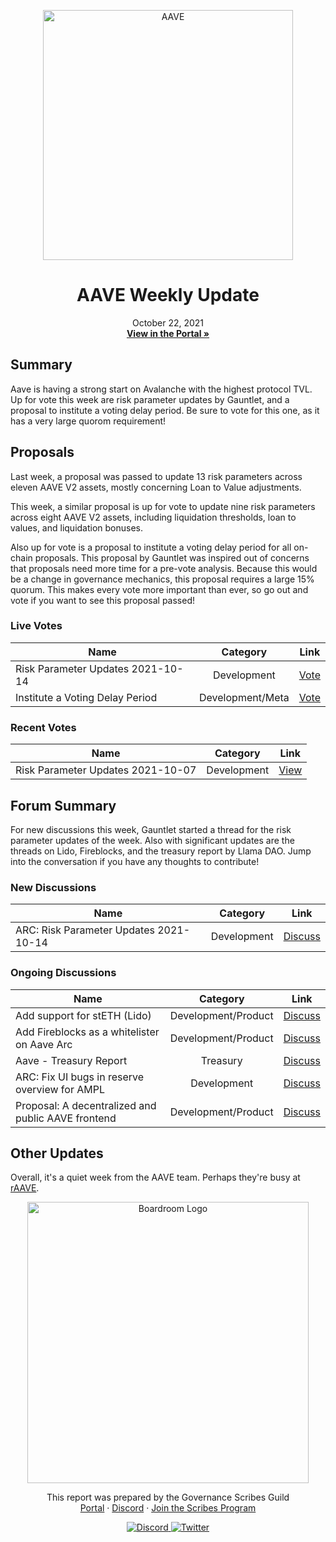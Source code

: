<p align="center">
  <a href="http://app.boardroom.info/aave">
    <img src="https://pakimhostedimages.s3.amazonaws.com/0+DdTT4AumgM-dIVzz.jpg" alt="AAVE" width="400" />
  </a>
  <h1 align="center">AAVE Weekly Update</h1>
  <p align="center">
    October 22, 2021
  <br />
  <a href="http://app.boardroom.info/aave"><strong>View in the Portal »</strong></a>
  <br />
  </p>
</p>

## Summary

Aave is having a strong start on Avalanche with the highest protocol TVL. Up for vote this week are risk parameter updates by Gauntlet, and a proposal to institute a voting delay period. Be sure to vote for this one, as it has a very large quorom requirement!

## Proposals

Last week, a proposal was passed to update 13 risk parameters across eleven AAVE V2 assets, mostly concerning Loan to Value adjustments.

This week, a similar proposal is up for vote to update nine risk parameters across eight AAVE V2 assets, including liquidation thresholds, loan to values, and liquidation bonuses.

Also up for vote is a proposal to institute a voting delay period for all on-chain proposals. This proposal by Gauntlet was inspired out of concerns that proposals need more time for a pre-vote analysis. Because this would be a change in governance mechanics, this proposal requires a large 15% quorum. This makes every vote more important than ever, so go out and vote if you want to see this proposal passed!

### Live Votes

| Name          | Category      | Link   |
| ------------- |:-------------:| :-----:|
| Risk Parameter Updates 2021-10-14 | Development | [Vote](https://app.boardroom.info/aave/proposal/cHJvcG9zYWw6YWF2ZTpkZWZhdWx0OjQy)
| Institute a Voting Delay Period | Development/Meta | [Vote](https://app.boardroom.info/aave/proposal/cHJvcG9zYWw6YWF2ZTpkZWZhdWx0OjQx)


### Recent Votes

| Name          | Category      | Link   |
| ------------- |:-------------:| :-----:|
| Risk Parameter Updates 2021-10-07 | Development | [View](https://app.boardroom.info/aave/proposal/cHJvcG9zYWw6YWF2ZTpkZWZhdWx0OjQw)

## Forum Summary

For new discussions this week, Gauntlet started a thread for the risk parameter updates of the week. Also with significant updates are the threads on Lido, Fireblocks, and the treasury report by Llama DAO. Jump into the conversation if you have any thoughts to contribute!

### New Discussions

| Name          | Category      | Link   |
| ------------- |:-------------:| :-----:|
| ARC: Risk Parameter Updates 2021-10-14 | Development | [Discuss](https://governance.aave.com/t/arc-risk-parameter-updates-2021-10-14/5888/7)

### Ongoing Discussions

| Name          | Category      | Link   |
| ------------- |:-------------:| :-----:|
| Add support for stETH (Lido) | Development/Product | [Discuss](https://governance.aave.com/t/arc-add-support-for-steth-lido/5793/9)
| Add Fireblocks as a whitelister on Aave Arc | Development/Product | [Discuss](https://governance.aave.com/t/add-fireblocks-as-a-whitelister-on-aave-arc/5753/14)
| Aave - Treasury Report | Treasury | [Discuss](https://governance.aave.com/t/aave-treasury-report/5575/4)
| ARC: Fix UI bugs in reserve overview for AMPL | Development | [Discuss](https://governance.aave.com/t/arc-fix-ui-bugs-in-reserve-overview-for-ampl/5885/6)
| Proposal: A decentralized and public AAVE frontend | Development/Product | [Discuss](https://governance.aave.com/t/proposal-a-decentralized-and-public-aave-frontend/5042/13)



## Other Updates

Overall, it's a quiet week from the AAVE team. Perhaps they're busy at [rAAVE](https://twitter.com/letsraave).

<p align="center">
  <a href="http://app.boardroom.info/">
    <img src="https://i.ibb.co/PFcchnQ/boardroom.png" alt="Boardroom Logo" width="450" />
  </a>
</p>

<p align="center">
	This report was prepared by the Governance Scribes Guild
  <br />
  <a href="http://boardroom.info/">Portal</a>
  ·
  <a href="https://discord.com/invite/tgrTFg9">Discord</a>
  ·
  <a href="https://boardroom.mirror.xyz/JHrN8nVy_J4C7Xzj37zoyPANg0ZnNszhWy9YOZHC0lM">Join the Scribes Program</a>
</p>

<p align="center">
  <a href="https://discord.gg/CEZ8WfuK8s">
    <img src="https://img.shields.io/badge/Discord-Join-7289da?style=for-the-badge&logo=discord&logoColor=white" alt="Discord" />
  </a>
  <a href="https://twitter.com/boardroom_info">
    <img src="https://img.shields.io/badge/Twitter-Follow-1da1f2?style=for-the-badge&logo=twitter&logoColor=white" alt="Twitter" />
  </a>
</p>
